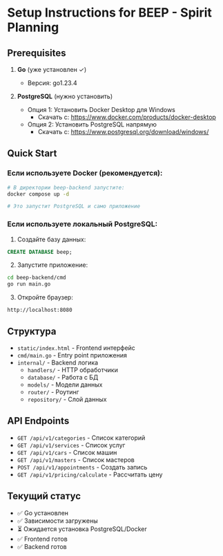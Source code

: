 # Setup Instructions for BEEP - Spirit Planning

## Prerequisites

1. **Go** (уже установлен ✓)
   - Версия: go1.23.4

2. **PostgreSQL** (нужно установить)
   - Опция 1: Установить Docker Desktop для Windows
     - Скачать с: https://www.docker.com/products/docker-desktop
   - Опция 2: Установить PostgreSQL напрямую
     - Скачать с: https://www.postgresql.org/download/windows/

## Quick Start

### Если используете Docker (рекомендуется):

```bash
# В директории beep-backend запустите:
docker compose up -d

# Это запустит PostgreSQL и само приложение
```

### Если используете локальный PostgreSQL:

1. Создайте базу данных:
```sql
CREATE DATABASE beep;
```

2. Запустите приложение:
```bash
cd beep-backend/cmd
go run main.go
```

3. Откройте браузер:
```
http://localhost:8080
```

## Структура

- `static/index.html` - Frontend интерфейс
- `cmd/main.go` - Entry point приложения
- `internal/` - Backend логика
  - `handlers/` - HTTP обработчики
  - `database/` - Работа с БД
  - `models/` - Модели данных
  - `router/` - Роутинг
  - `repository/` - Слой данных

## API Endpoints

- `GET /api/v1/categories` - Список категорий
- `GET /api/v1/services` - Список услуг
- `GET /api/v1/cars` - Список машин
- `GET /api/v1/masters` - Список мастеров
- `POST /api/v1/appointments` - Создать запись
- `GET /api/v1/pricing/calculate` - Рассчитать цену

## Текущий статус

- ✅ Go установлен
- ✅ Зависимости загружены
- ⏳ Ожидается установка PostgreSQL/Docker
- ✅ Frontend готов
- ✅ Backend готов






